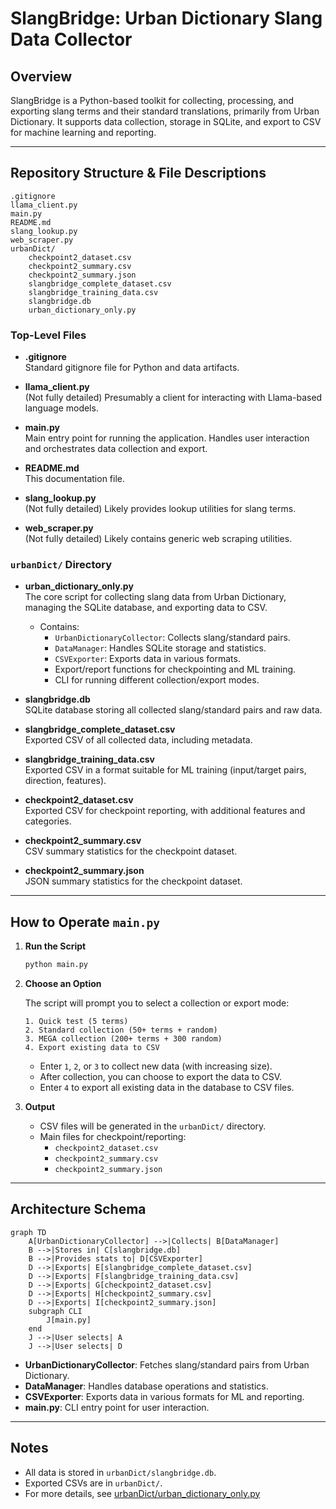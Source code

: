 # SlangBridge: Urban Dictionary Slang Data Collector

## Overview

SlangBridge is a Python-based toolkit for collecting, processing, and exporting slang terms and their standard translations, primarily from Urban Dictionary. It supports data collection, storage in SQLite, and export to CSV for machine learning and reporting.

---

## Repository Structure & File Descriptions

```
.gitignore
llama_client.py
main.py
README.md
slang_lookup.py
web_scraper.py
urbanDict/
    checkpoint2_dataset.csv
    checkpoint2_summary.csv
    checkpoint2_summary.json
    slangbridge_complete_dataset.csv
    slangbridge_training_data.csv
    slangbridge.db
    urban_dictionary_only.py
```

### Top-Level Files

- **.gitignore**  
  Standard gitignore file for Python and data artifacts.

- **llama_client.py**  
  (Not fully detailed) Presumably a client for interacting with Llama-based language models.

- **main.py**  
  Main entry point for running the application. Handles user interaction and orchestrates data collection and export.

- **README.md**  
  This documentation file.

- **slang_lookup.py**  
  (Not fully detailed) Likely provides lookup utilities for slang terms.

- **web_scraper.py**  
  (Not fully detailed) Likely contains generic web scraping utilities.

### `urbanDict/` Directory

- **urban_dictionary_only.py**  
  The core script for collecting slang data from Urban Dictionary, managing the SQLite database, and exporting data to CSV.  
  - Contains:
    - `UrbanDictionaryCollector`: Collects slang/standard pairs.
    - `DataManager`: Handles SQLite storage and statistics.
    - `CSVExporter`: Exports data in various formats.
    - Export/report functions for checkpointing and ML training.
    - CLI for running different collection/export modes.

- **slangbridge.db**  
  SQLite database storing all collected slang/standard pairs and raw data.

- **slangbridge_complete_dataset.csv**  
  Exported CSV of all collected data, including metadata.

- **slangbridge_training_data.csv**  
  Exported CSV in a format suitable for ML training (input/target pairs, direction, features).

- **checkpoint2_dataset.csv**  
  Exported CSV for checkpoint reporting, with additional features and categories.

- **checkpoint2_summary.csv**  
  CSV summary statistics for the checkpoint dataset.

- **checkpoint2_summary.json**  
  JSON summary statistics for the checkpoint dataset.

---

## How to Operate `main.py`

1. **Run the Script**

   ```sh
   python main.py
   ```

2. **Choose an Option**

   The script will prompt you to select a collection or export mode:
   ```
   1. Quick test (5 terms)
   2. Standard collection (50+ terms + random)
   3. MEGA collection (200+ terms + 300 random)
   4. Export existing data to CSV
   ```

   - Enter `1`, `2`, or `3` to collect new data (with increasing size).
   - After collection, you can choose to export the data to CSV.
   - Enter `4` to export all existing data in the database to CSV files.

3. **Output**

   - CSV files will be generated in the `urbanDict/` directory.
   - Main files for checkpoint/reporting:
     - `checkpoint2_dataset.csv`
     - `checkpoint2_summary.csv`
     - `checkpoint2_summary.json`

---

## Architecture Schema

```mermaid
graph TD
    A[UrbanDictionaryCollector] -->|Collects| B[DataManager]
    B -->|Stores in| C[slangbridge.db]
    B -->|Provides stats to| D[CSVExporter]
    D -->|Exports| E[slangbridge_complete_dataset.csv]
    D -->|Exports| F[slangbridge_training_data.csv]
    D -->|Exports| G[checkpoint2_dataset.csv]
    D -->|Exports| H[checkpoint2_summary.csv]
    D -->|Exports| I[checkpoint2_summary.json]
    subgraph CLI
        J[main.py]
    end
    J -->|User selects| A
    J -->|User selects| D
```

- **UrbanDictionaryCollector**: Fetches slang/standard pairs from Urban Dictionary.
- **DataManager**: Handles database operations and statistics.
- **CSVExporter**: Exports data in various formats for ML and reporting.
- **main.py**: CLI entry point for user interaction.

---

## Notes

- All data is stored in `urbanDict/slangbridge.db`.
- Exported CSVs are in `urbanDict/`.
- For more details, see [urbanDict/urban_dictionary_only.py](urbanDict/urban_dictionary_only.py)